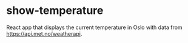# show-temperature
React app that displays the current temperature in Oslo with data from https://api.met.no/weatherapi.
